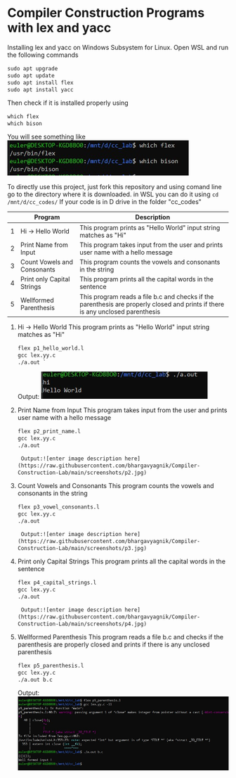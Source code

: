 # Compiler Construction Programs with lex and yacc

Installing lex and yacc on Windows Subsystem for Linux.
Open WSL and run the following commands 

    sudo apt upgrade
    sudo apt update
    sudo apt install flex
    sudo apt install yacc

Then check if it is installed properly
using

    which flex
    which bison

You will see something like
![enter image description here](https://raw.githubusercontent.com/bhargavyagnik/Compiler-Construction-Lab/main/screenshots/which.jpg)

To directly use this project, just fork this repository and using comand line go to the directory where it is downloaded.
in WSL you can do it using `cd /mnt/d/cc_codes/` 
If your code is in D drive in the folder "cc_codes"

| |  Program  | Description |
|--|--|--|
| 1 | Hi -> Hello World | This program prints as "Hello World" input string matches as "Hi" 
| 2 | Print Name from Input | This program takes input from the user and prints user name with a hello message |
| 3 | Count Vowels and Consonants | This program counts the vowels and consonants in the string |
| 4 | Print only Capital Strings | This program prints all the capital words in the sentence |
| 5 | Wellformed Parenthesis | This program reads a file b.c and checks if the parenthesis are properly closed and prints if there is any unclosed parenthesis  |

1. Hi -> Hello World
	This program prints as "Hello World" input string matches as "Hi"
	```
	flex p1_hello_world.l
	gcc lex.yy.c
	./a.out `
	```
	Output: 
			![enter image description here](https://raw.githubusercontent.com/bhargavyagnik/Compiler-Construction-Lab/main/screenshots/p1.jpg)

2. Print Name from Input
	This program takes input from the user and prints user name with a hello message
	```
	flex p2_print_name.l
	gcc lex.yy.c
	./a.out
	```
		Output:![enter image description here](https://raw.githubusercontent.com/bhargavyagnik/Compiler-Construction-Lab/main/screenshots/p2.jpg)

3. Count Vowels and Consonants
	This program counts the vowels and consonants in the string 
	```
	flex p3_vowel_consonants.l
	gcc lex.yy.c
	./a.out
	```
		Output:![enter image description here](https://raw.githubusercontent.com/bhargavyagnik/Compiler-Construction-Lab/main/screenshots/p3.jpg)
4. Print only Capital Strings
	This program prints all the capital words in the sentence
	```
	flex p4_capital_strings.l
	gcc lex.yy.c
	./a.out 
	```
		Output:![enter image description here](https://raw.githubusercontent.com/bhargavyagnik/Compiler-Construction-Lab/main/screenshots/p4.jpg)
5. Wellformed Parenthesis
		This program reads a file b.c and checks if the parenthesis are properly closed and prints if there is any unclosed parenthesis 
	```
	flex p5_parenthesis.l
	gcc lex.yy.c
	./a.out b.c
	```
	Output:
	![enter image description here](https://raw.githubusercontent.com/bhargavyagnik/Compiler-Construction-Lab/main/screenshots/p5.jpg)